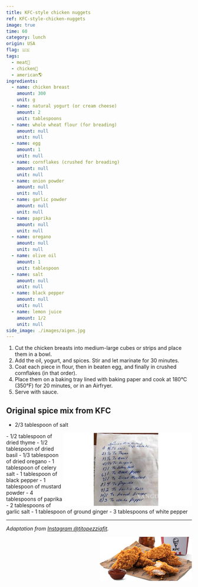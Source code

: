 ```yaml
---
title: KFC-style chicken nuggets
ref: KFC-style-chicken-nuggets
image: true
time: 60
category: lunch
origin: USA
flag: 🇺🇸
tags:
  - meat🥩
  - chicken🍗
  - american🌎
ingredients:
  - name: chicken breast
    amount: 300
    unit: g
  - name: natural yogurt (or cream cheese)
    amount: 2
    unit: tablespoons
  - name: whole wheat flour (for breading)
    amount: null
    unit: null
  - name: egg
    amount: 1
    unit: null
  - name: cornflakes (crushed for breading)
    amount: null
    unit: null
  - name: onion powder
    amount: null
    unit: null
  - name: garlic powder
    amount: null
    unit: null
  - name: paprika
    amount: null
    unit: null
  - name: oregano
    amount: null
    unit: null
  - name: olive oil
    amount: 1
    unit: tablespoon
  - name: salt
    amount: null
    unit: null
  - name: black pepper
    amount: null
    unit: null
  - name: lemon juice
    amount: 1/2
    unit: null
side_image: ./images/aigen.jpg
---
```


1. Cut the chicken breasts into medium-large cubes or strips and place them in a bowl.
2. Add the oil, yogurt, and spices. Stir and let marinate for 30 minutes.
3. Coat each piece in flour, then in beaten egg, and finally in crushed cornflakes (in that order).
4. Place them on a baking tray lined with baking paper and cook at 180°C (350°F) for 20 minutes, or in an Airfryer.
5. Serve with sauce.

## Original spice mix from KFC
- 2/3 tablespoon of salt
<img src="images/original_receipt.jpg" title="Original spice mix from KFC" alt="Original spice mix from KFC" style="width:350px; float:right;"/>
- 1/2 tablespoon of dried thyme
- 1/2 tablespoon of dried basil
- 1/3 tablespoon of dried oregano
- 1 tablespoon of celery salt
- 1 tablespoon of black pepper
- 1 tablespoon of mustard powder
- 4 tablespoons of paprika
- 2 tablespoons of garlic salt
- 1 tablespoon of ground ginger
- 3 tablespoons of white pepper

---

_Adaptation from [Instagram @titopezziafit](https://www.instagram.com/reel/C6UAgcQKITY/?utm_source=ig_web_copy_link&igsh=MzRlODBiNWFlZA==)._

<img src="images/kfc_chicken_nuggets.png" style="width:250px; float:right;"/>